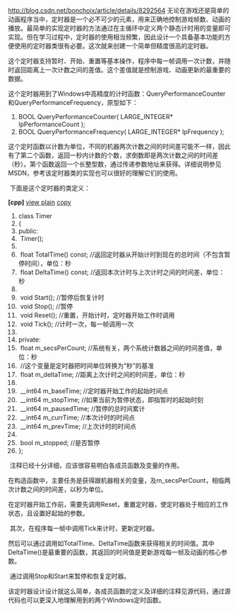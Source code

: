 http://blog.csdn.net/bonchoix/article/details/8292564
无论在游戏还是简单的动画程序当中，定时器是一个必不可少的元素，用来正确地控制游戏帧数、动画的播放。最简单的实现定时器的方法通过在主循环中定义两个静态计时用的变量即可实现。但在学习过程中，定时器的使用相当频繁，因此设计一个具备基本功能的方便使用的定时器类很有必要。这次就来创建一个简单但精度很高的定时器。

​       这个定时器支持暂时、开始、重置等基本操作，程序中每一帧调用一次计数，并随时返回距离上一次计数之间的差值。这个差值就是控制游戏、动画更新的最重要的数据。

​       这个定时器用到了Windows中高精度的计时函数：QueryPerformanceCounter和QueryPerformanceFrequency，原型如下：



1. BOOL QueryPerformanceCounter(  LARGE_INTEGER* lpPerformanceCount );  
2. BOOL QueryPerformanceFrequency(  LARGE_INTEGER* lpFrequency );  

​       这个定时函数以计数为单位，不同的机器两次计数之间的时间差可能不一样，因此有了第二个函数，返回一秒内计数的个数，求倒数即是两次计数之间的时间差（秒）。第个函数返回一个长整型数，通过传递参数地址来获得。详细说明参见MSDN，参考该定时器类的实现也可以很好的理解它们的使用。

​       下面是这个定时器的类定义：

**[cpp]** [view plain](http://blog.csdn.net/bonchoix/article/details/8292564#) [copy](http://blog.csdn.net/bonchoix/article/details/8292564#) 

1. class Timer  
2. {  
3. public:  
4. ​    Timer();  
5.   
6. ​    float TotalTime() const;    //返回定时器从开始计时到现在的总时间（不包含暂停时间），单位：秒  
7. ​    float DeltaTime() const;    //返回本次计时与上次计时之间的时间差，单位：秒  
8.   
9. ​    void Start();           //暂停后恢复计时  
10. ​    void Stop();            //暂停  
11. ​    void Reset();           //重置，开始计时，定时器开始工作时调用  
12. ​    void Tick();            //计时一次，每一帧调用一次  
13.   
14. private:  
15. ​    float   m_secsPerCount;     //系统有关，两个系统计数器之间的时间差值，单位：秒  
16. ​                    //这个变量是定时器把时间单位转换为“秒”的基准  
17. ​    float   m_deltaTime;        //距离上次计时之间的时间差，单位：秒  
18.   
19. ​    __int64 m_baseTime;     //定时器开始工作的起始时间点  
20. ​    __int64 m_stopTime;     //如果当前为暂停状态，即指暂时的起始时刻  
21. ​    __int64 m_pausedTime;       //暂停的总时间累计  
22. ​    __int64 m_currTime;     //本次计时的时间点  
23. ​    __int64 m_prevTime;     //上次计时的时间点  
24.   
25. ​    bool    m_stopped;      //是否暂停  
26. };  

​       注释已经十分详细，应该很容易明白各成员函数及变量的作用。

​       在构造函数中，主要任务是获得跟机器相关的变量，及m_secsPerCount，相临两次计数之间的时间差，以秒为单位。

​       在定时器开始工作前，需要先调用Reset，重置定时器，使定时器处于相应的工作状态，且设置好起始的参数。

​       其次，在程序每一帧中调用Tick来计时，更新定时器。

​       然后可以通过调用如TotalTime、DeltaTime函数来获得相关的时间值。其中DeltaTime()是最重要的函数，其返回的时间值是更新游戏每一帧及动画的核心参数。

​       通过调用Stop和Start来暂停和恢复定时器。

 

​       该定时器设计设计就这么简单，各成员函数的定义及详细的注释见源代码，通过源代码也可以更深入地理解用到的两个Windows定时函数。